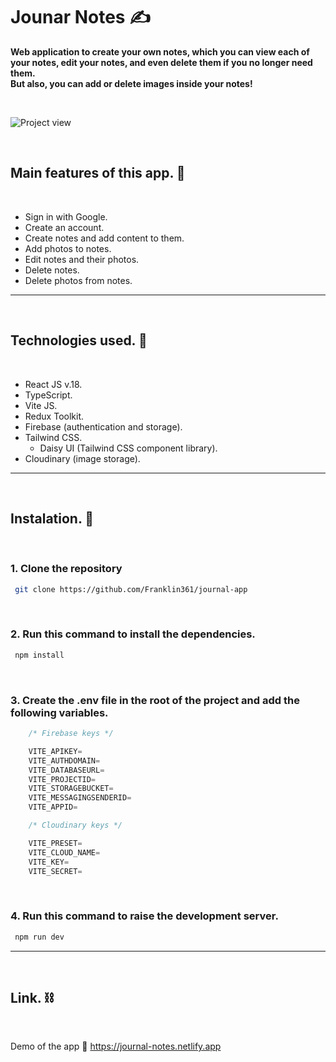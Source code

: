 # Jounar Notes ✍️

**Web application to create your own notes, which you can view each of your notes, edit your notes, and even delete them if you no longer need them.** <br/>
**But also, you can add or delete images inside your notes!**

<br/>

![Project view](https://res.cloudinary.com/dnxchppfm/image/upload/v1655835325/journal_xanz0t.png)

<br/>

## Main features of this app. 🧐
<br/>

- Sign in with Google.
- Create an account.
- Create notes and add content to them.
- Add photos to notes.
- Edit notes and their photos.
- Delete notes.
- Delete photos from notes.

---
<br/>

## Technologies used. 🧪
<br/>

-  React JS v.18.
-  TypeScript.
-  Vite JS.
-  Redux Toolkit.
-  Firebase (authentication and storage).
-  Tailwind CSS.
    - Daisy UI (Tailwind CSS component library).
-  Cloudinary (image storage).

---
<br/>

## Instalation. 🚀
<br/>

### 1. Clone the repository

```bash
 git clone https://github.com/Franklin361/journal-app
```
<br/>

### 2. Run this command to install the dependencies.

```bash
 npm install
```
<br/>

### 3. Create the **.env** file in the root of the project and add the following variables.

```js
    /* Firebase keys */

    VITE_APIKEY=
    VITE_AUTHDOMAIN=
    VITE_DATABASEURL=
    VITE_PROJECTID=
    VITE_STORAGEBUCKET=
    VITE_MESSAGINGSENDERID=
    VITE_APPID=

    /* Cloudinary keys */

    VITE_PRESET= 
    VITE_CLOUD_NAME=
    VITE_KEY=
    VITE_SECRET=
```
<br/>

### 4. Run this command to raise the development server.

```bash
 npm run dev
```
---
<br/>

## Link. ⛓️
<br/>

Demo of the app 🔗 https://journal-notes.netlify.app
